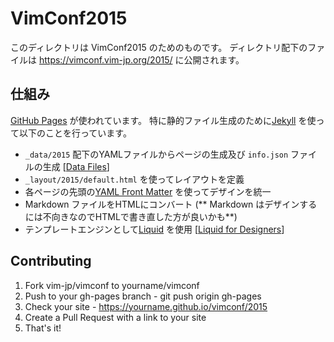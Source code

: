 # VimConf2015

このディレクトリは VimConf2015 のためのものです。
ディレクトリ配下のファイルは https://vimconf.vim-jp.org/2015/ に公開されます。

## 仕組み

[GitHub Pages](https://pages.github.com) が使われています。
特に静的ファイル生成のために[Jekyll](https://help.github.com/articles/using-jekyll-with-pages/) を使って以下のことを行っています。

* `_data/2015` 配下のYAMLファイルからページの生成及び `info.json` ファイルの生成 [[Data Files](http://jekyllrb.com/docs/datafiles/)]
* `_layout/2015/default.html` を使ってレイアウトを定義
* 各ページの先頭の[YAML Front Matter](http://jekyllrb.com/docs/frontmatter/) を使ってデザインを統一
* Markdown ファイルをHTMLにコンバート (** Markdown はデザインするには不向きなのでHTMLで書き直した方が良いかも**)
* テンプレートエンジンとして[Liquid](https://github.com/Shopify/liquid/wiki/Liquid-for-Designers) を使用 [[Liquid for Designers](https://github.com/Shopify/liquid/wiki/Liquid-for-Designers)]


## Contributing

1. Fork vim-jp/vimconf to yourname/vimconf
2. Push to your gh-pages branch - git push origin gh-pages
3. Check your site - https://yourname.github.io/vimconf/2015
4. Create a Pull Request with a link to your site
5. That's it!
